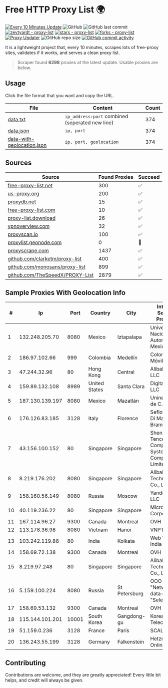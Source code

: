 
# Free HTTP Proxy List 🌍

[![Every 10 Minutes Update](https://github.com/mertguvencli/http-proxy-list/actions/workflows/main.yml/badge.svg?branch=main)](https://github.com/mertguvencli/http-proxy-list/actions/workflows/main.yml)
![GitHub](https://img.shields.io/github/license/mertguvencli/http-proxy-list)
![GitHub last commit](https://img.shields.io/github/last-commit/mertguvencli/http-proxy-list)
[![zevtyardt - proxy-list](https://img.shields.io/static/v1?label=zevtyardt&message=proxy-list&color=blue&logo=github)](https://github.com/zevtyardt/proxy-list "Go to GitHub repo")
[![stars - proxy-list](https://img.shields.io/github/stars/zevtyardt/proxy-list?style=social)](https://github.com/zevtyardt/proxy-list)
[![forks - proxy-list](https://img.shields.io/github/forks/zevtyardt/proxy-list?style=social)](https://github.com/zevtyardt/proxy-list)
[![Proxy Updater](https://github.com/zevtyardt/proxy-list/workflows/Proxy%20Updater/badge.svg)](https://github.com/zevtyardt/proxy-list/actions?query=workflow:"Proxy+Updater")
![GitHub repo size](https://img.shields.io/github/repo-size/zevtyardt/proxy-list)
[![GitHub commit activity](https://img.shields.io/github/commit-activity/m/zevtyardt/proxy-list?logo=commits)](https://github.com/zevtyardt/proxy-list/commits/main)

It is a lightweight project that, every 10 minutes, scrapes lots of free-proxy sites, validates if it works, and serves a clean proxy list.

> Scraper found **6298** proxies at the latest update. Usable proxies are below.

## Usage

Click the file format that you want and copy the URL.

|File|Content|Count|
|----|-------|-----|
|[data.txt](https://raw.githubusercontent.com/mertguvencli/http-proxy-list/main/proxy-list/data.txt)|`ip_address:port` combined (seperated new line)|374|
|[data.json](https://raw.githubusercontent.com/mertguvencli/http-proxy-list/main/proxy-list/data.json)|`ip, port`|374|
|[data-with-geolocation.json](https://raw.githubusercontent.com/mertguvencli/http-proxy-list/main/proxy-list/data-with-geolocation.json)|`ip, port, geolocation`|374|

## Sources

|Source|Found Proxies|Succeed|
|------|-------------|-------|
|[free-proxy-list.net](https://free-proxy-list.net)|300|✅|
|[us-proxy.org](https://www.us-proxy.org)|200|✅|
|[proxydb.net](http://proxydb.net)|15|✅|
|[free-proxy-list.com](https://free-proxy-list.com/?page=&port=&type%5B%5D=http&type%5B%5D=https&up_time=0&search=Search)|10|✅|
|[proxy-list.download](https://www.proxy-list.download/HTTP)|26|✅|
|[vpnoverview.com](https://vpnoverview.com/privacy/anonymous-browsing/free-proxy-servers)|32|✅|
|[proxyscan.io](https://www.proxyscan.io)|100|✅|
|[proxylist.geonode.com](https://proxylist.geonode.com/api/proxy-list?limit=300&page=1&sort_by=lastChecked&sort_type=desc&protocols=http,https)|0|🚫|
|[proxyscrape.com](https://api.proxyscrape.com/v2/?request=displayproxies&protocol=http&timeout=10000&country=all&ssl=all&anonymity=all)|1437|✅|
|[github.com/clarketm/proxy-list](https://raw.githubusercontent.com/clarketm/proxy-list/master/proxy-list-raw.txt)|400|✅|
|[github.com/monosans/proxy-list](https://raw.githubusercontent.com/monosans/proxy-list/main/proxies/http.txt)|899|✅|
|[github.com/TheSpeedX/PROXY-List](https://raw.githubusercontent.com/TheSpeedX/PROXY-List/master/http.txt)|2879|✅|


## Sample Proxies With Geolocation Info

|#|Ip|Port|Country|City|Internet Service Provider|
|-|--|----|-------|----|-------------------------|
|1|132.248.205.70|8080|Mexico|Iztapalapa|Universidad Nacional Autonoma de Mexico|
|2|186.97.102.66|999|Colombia|Medellín|Colombia Móvil|
|3|47.244.32.96|80|Hong Kong|Central|Alibaba.com LLC|
|4|159.89.132.108|8989|United States|Santa Clara|DigitalOcean, LLC|
|5|187.130.139.197|8080|Mexico|Mazatlán|Uninet S.A. de C.V.|
|6|176.126.83.185|3128|Italy|Florence|Seflow S.N.C. Di Marco Brame' & C.|
|7|43.156.100.152|80|Singapore|Singapore|Shenzhen Tencent Computer Systems Company Limited|
|8|8.219.176.202|8080|Singapore|Singapore|Alibaba (US) Technology Co., Ltd.|
|9|158.160.56.149|8080|Russia|Moscow|Yandex.Cloud LLC|
|10|40.119.236.22|80|Singapore|Singapore|Microsoft Corporation|
|11|167.114.96.27|9300|Canada|Montreal|OVH SAS|
|12|113.178.36.98|8080|Vietnam|Hanoi|VNPT|
|13|103.242.119.88|80|India|Kolkata|Web Werks India Pvt. Ltd.|
|14|158.69.72.138|9300|Canada|Montreal|OVH SAS|
|15|8.219.97.248|80|Singapore|Singapore|Alibaba (US) Technology Co., Ltd.|
|16|5.159.100.224|8080|Russia|St Petersburg|OOO "Network of data-centers "Selectel"|
|17|158.69.53.132|9300|Canada|Montreal|OVH SAS|
|18|115.144.101.201|10001|South Korea|Gangdong-gu|Korea Telecom|
|19|51.159.0.236|3128|France|Paris|SCALEWAY|
|20|136.243.55.199|3128|Germany|Falkenstein|Hetzner Online GmbH|



## Contributing

Contributions are welcome, and they are greatly appreciated! Every
little bit helps, and credit will always be given.

